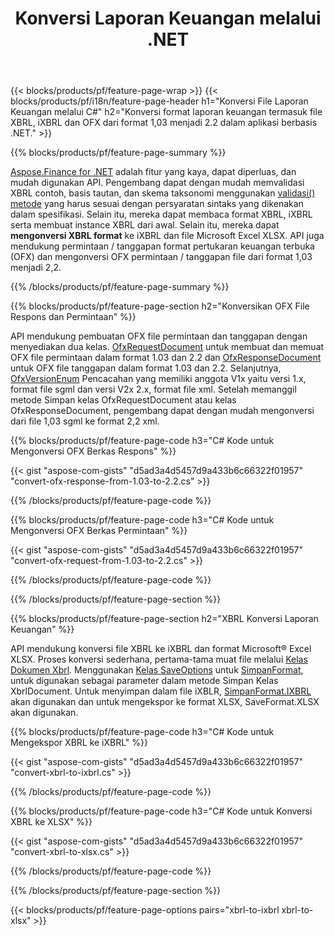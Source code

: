﻿---
title: Konversi Laporan Keuangan melalui .NET
url: /id/net/conversion/
description:  C# kode untuk mengonversi Laporan Keuangan dalam format file XBRL, iXBRL(xbrl sebaris) dan OFX melalui pustaka .NET.
---
{{< blocks/products/pf/feature-page-wrap >}}
{{< blocks/products/pf/i18n/feature-page-header h1="Konversi File Laporan Keuangan melalui C#" h2="Konversi format laporan keuangan termasuk file XBRL, iXBRL dan OFX dari format 1,03 menjadi 2.2 dalam aplikasi berbasis .NET." >}}

{{% blocks/products/pf/feature-page-summary %}}

[Aspose.Finance for .NET](https://products.aspose.com/finance/net/) adalah fitur yang kaya, dapat diperluas, dan mudah digunakan API. Pengembang dapat dengan mudah memvalidasi XBRL contoh, basis tautan, dan skema taksonomi menggunakan [validasi() metode](https://apireference.aspose.com/finance/net/aspose.finance.xbrl/xbrlinstance/methods/validate) yang harus sesuai dengan persyaratan sintaks yang dikenakan dalam spesifikasi. Selain itu, mereka dapat membaca format XBRL, iXBRL serta membuat instance XBRL dari awal. Selain itu, mereka dapat **mengonversi XBRL format** ke iXBRL dan file Microsoft Excel XLSX. API juga mendukung permintaan / tanggapan format pertukaran keuangan terbuka (OFX) dan mengonversi OFX permintaan / tanggapan file dari format 1,03 menjadi 2,2.

{{% /blocks/products/pf/feature-page-summary %}}

{{% blocks/products/pf/feature-page-section h2="Konversikan OFX File Respons dan Permintaan" %}}

API mendukung pembuatan OFX file permintaan dan tanggapan dengan menyediakan dua kelas. [OfxRequestDocument](https://apireference.aspose.com/finance/net/aspose.finance.ofx/ofxrequestdocument) untuk membuat dan memuat OFX file permintaan dalam format 1.03 dan 2.2 dan [OfxResponseDocument](https://apireference.aspose.com/finance/net/aspose.finance.ofx/ofxresponsedocument) untuk OFX file tanggapan dalam format 1.03 dan 2.2. Selanjutnya, [OfxVersionEnum](https://apireference.aspose.com/finance/net/aspose.finance.ofx/ofxversionenum) Pencacahan yang memiliki anggota V1x yaitu versi 1.x, format file sgml dan versi V2x 2.x, format file xml. Setelah memanggil metode Simpan kelas OfxRequestDocument atau kelas OfxResponseDocument, pengembang dapat dengan mudah mengonversi dari file 1,03 sgml ke format 2,2 xml.


{{% blocks/products/pf/feature-page-code h3="C# Kode untuk Mengonversi OFX Berkas Respons" %}}

{{< gist "aspose-com-gists" "d5ad3a4d5457d9a433b6c66322f01957" "convert-ofx-response-from-1.03-to-2.2.cs" >}} 

{{% /blocks/products/pf/feature-page-code %}}

{{% blocks/products/pf/feature-page-code h3="C# Kode untuk Mengonversi OFX Berkas Permintaan" %}}

{{< gist "aspose-com-gists" "d5ad3a4d5457d9a433b6c66322f01957" "convert-ofx-request-from-1.03-to-2.2.cs" >}} 

{{% /blocks/products/pf/feature-page-code %}}

{{% /blocks/products/pf/feature-page-section %}}

{{% blocks/products/pf/feature-page-section h2="XBRL Konversi Laporan Keuangan" %}}

API mendukung konversi file XBRL ke iXBRL dan format Microsoft® Excel XLSX. Proses konversi sederhana, pertama-tama muat file melalui [Kelas Dokumen Xbrl](https://apireference.aspose.com/finance/net/aspose.finance.xbrl/xbrldocument). Menggunakan [Kelas SaveOptions](https://apireference.aspose.com/finance/net/aspose.finance.xbrl/saveoptions) untuk [SimpanFormat](https://apireference.aspose.com/finance/net/aspose.finance.xbrl/saveoptions/properties/saveformat), untuk digunakan sebagai parameter dalam metode Simpan Kelas XbrlDocument. Untuk menyimpan dalam file iXBLR, [SimpanFormat.IXBRL](https://apireference.aspose.com/finance/net/aspose.finance.xbrl/saveformat) akan digunakan dan untuk mengekspor ke format XLSX, SaveFormat.XLSX akan digunakan.

{{% blocks/products/pf/feature-page-code h3="C# Kode untuk Mengekspor XBRL ke iXBRL" %}}

{{< gist "aspose-com-gists" "d5ad3a4d5457d9a433b6c66322f01957" "convert-xbrl-to-ixbrl.cs" >}} 

{{% /blocks/products/pf/feature-page-code %}}

{{% blocks/products/pf/feature-page-code h3="C# Kode untuk Konversi XBRL ke XLSX" %}}

{{< gist "aspose-com-gists" "d5ad3a4d5457d9a433b6c66322f01957" "convert-xbrl-to-xlsx.cs" >}} 

{{% /blocks/products/pf/feature-page-code %}}

{{% /blocks/products/pf/feature-page-section %}}

{{< blocks/products/pf/feature-page-options pairs="xbrl-to-ixbrl xbrl-to-xlsx" >}}